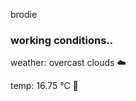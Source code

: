 brodie

<!--weather_start-->
### working conditions..

weather: overcast clouds ☁️

temp: 16.75 °C 👕

<!--weather_end-->
